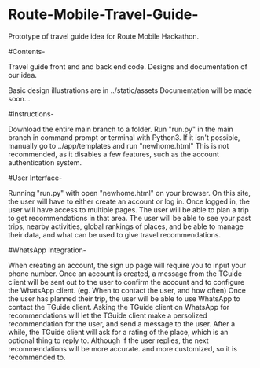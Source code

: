 # Route-Mobile-Travel-Guide-
Prototype of travel guide idea for Route Mobile Hackathon.

#Contents-

Travel guide front end and back end code.
Designs and documentation of our idea.

Basic design illustrations are in ../static/assets
Documentation will be made soon...

#Instructions-

Download the entire main branch to a folder.
Run "run.py" in the main branch in command prompt or terminal with Python3.
If it isn't possible, manually go to ../app/templates and run "newhome.html" This is not recommended, as it disables a few features, such as the account authentication system.

#User Interface-

Running "run.py" with open "newhome.html" on your browser. On this site, the user will have to either create an account or log in. Once logged in, the user will have access to multiple pages. The user will be able to plan a trip to get recommendations in that area. The user will be able to see your past trips, nearby activities, global rankings of places, and be able to manage their data, and what can be used to give travel recommendations.


#WhatsApp Integration-

When creating an account, the sign up page will require you to input your phone number. Once an account is created, a message from the TGuide client will be sent out to the user to confirm the account and to configure the WhatsApp client. (eg. When to contact the user, and how often) Once the user has planned their trip, the user will be able to use WhatsApp to contact the TGuide client. Asking the TGuide client on WhatsApp for recommendations will let the TGuide client make a persolized recommendation for the user, and send a message to the user. After a while, the TGuide client will ask for a rating of the place, which is an optional thing to reply to. Although if the user replies, the next recommendations will be more accurate. and more customized, so it is recommended to.




